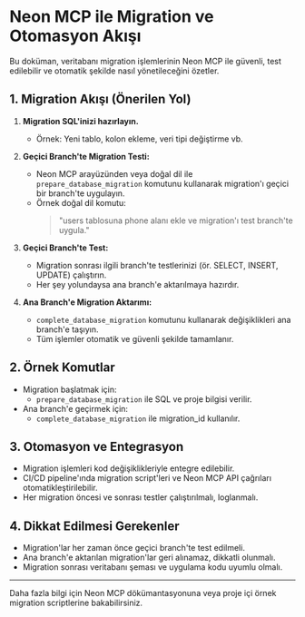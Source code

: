 # Neon MCP ile Migration ve Otomasyon Akışı

Bu doküman, veritabanı migration işlemlerinin Neon MCP ile güvenli, test edilebilir ve otomatik şekilde nasıl yönetileceğini özetler.

## 1. Migration Akışı (Önerilen Yol)

1. **Migration SQL'inizi hazırlayın.**
   - Örnek: Yeni tablo, kolon ekleme, veri tipi değiştirme vb.

2. **Geçici Branch'te Migration Testi:**
   - Neon MCP arayüzünden veya doğal dil ile `prepare_database_migration` komutunu kullanarak migration'ı geçici bir branch'te uygulayın.
   - Örnek doğal dil komutu:
     > "users tablosuna phone alanı ekle ve migration'ı test branch'te uygula."

3. **Geçici Branch'te Test:**
   - Migration sonrası ilgili branch'te testlerinizi (ör. SELECT, INSERT, UPDATE) çalıştırın.
   - Her şey yolundaysa ana branch'e aktarılmaya hazırdır.

4. **Ana Branch'e Migration Aktarımı:**
   - `complete_database_migration` komutunu kullanarak değişiklikleri ana branch'e taşıyın.
   - Tüm işlemler otomatik ve güvenli şekilde tamamlanır.

## 2. Örnek Komutlar

- Migration başlatmak için:
  - `prepare_database_migration` ile SQL ve proje bilgisi verilir.
- Ana branch'e geçirmek için:
  - `complete_database_migration` ile migration_id kullanılır.

## 3. Otomasyon ve Entegrasyon

- Migration işlemleri kod değişiklikleriyle entegre edilebilir.
- CI/CD pipeline'ında migration script'leri ve Neon MCP API çağrıları otomatikleştirilebilir.
- Her migration öncesi ve sonrası testler çalıştırılmalı, loglanmalı.

## 4. Dikkat Edilmesi Gerekenler
- Migration'lar her zaman önce geçici branch'te test edilmeli.
- Ana branch'e aktarılan migration'lar geri alınamaz, dikkatli olunmalı.
- Migration sonrası veritabanı şeması ve uygulama kodu uyumlu olmalı.

---

Daha fazla bilgi için Neon MCP dökümantasyonuna veya proje içi örnek migration scriptlerine bakabilirsiniz.
